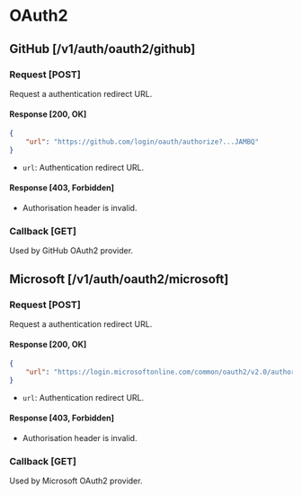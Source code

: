 # OAuth2

## GitHub [/v1/auth/oauth2/github]

### Request [POST]

Request a authentication redirect URL.

#### Response [200, OK]

```JSON
{
    "url": "https://github.com/login/oauth/authorize?...JAMBQ"
}
```

- `url`: Authentication redirect URL.

#### Response [403, Forbidden]

- Authorisation header is invalid.

### Callback [GET]

Used by GitHub OAuth2 provider.

## Microsoft [/v1/auth/oauth2/microsoft]

### Request [POST]

Request a authentication redirect URL.

#### Response [200, OK]

```JSON
{
    "url": "https://login.microsoftonline.com/common/oauth2/v2.0/authorize?...aRgyE"
}
```

- `url`: Authentication redirect URL.

#### Response [403, Forbidden]

- Authorisation header is invalid.

### Callback [GET]

Used by Microsoft OAuth2 provider.
